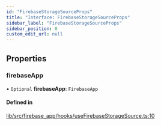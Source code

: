 ```yaml
---
id: "FirebaseStorageSourceProps"
title: "Interface: FirebaseStorageSourceProps"
sidebar_label: "FirebaseStorageSourceProps"
sidebar_position: 0
custom_edit_url: null
---
```


## Properties

### firebaseApp

• `Optional` **firebaseApp**: `FirebaseApp`

#### Defined in

[lib/src/firebase_app/hooks/useFirebaseStorageSource.ts:10](https://github.com/FireCMSco/firecms/blob/b01ca637/lib/src/firebase_app/hooks/useFirebaseStorageSource.ts#L10)
